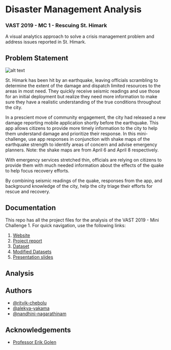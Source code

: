 
# Disaster Management Analysis
### VAST 2019 - MC 1 - Rescuing St. Himark

A visual analytics approach to solve a crisis management problem and address issues reported in St. Himark.


## Problem Statement

![alt text](https://vast-challenge.github.io/2019/img/MC1-2019.jpg)

St. Himark has been hit by an earthquake, leaving officials scrambling to determine the extent of the damage and dispatch limited resources to the areas in most need. They quickly receive seismic readings and use those for an initial deployment but realize they need more information to make sure they have a realistic understanding of the true conditions throughout the city.

In a prescient move of community engagement, the city had released a new damage reporting mobile application shortly before the earthquake. This app allows citizens to provide more timely information to the city to help them understand damage and prioritize their response. In this mini-challenge, use app responses in conjunction with shake maps of the earthquake strength to identify areas of concern and advise emergency planners. Note: the shake maps are from April 6 and April 8 respectively.

With emergency services stretched thin, officials are relying on citizens to provide them with much needed information about the effects of the quake to help focus recovery efforts.

By combining seismic readings of the quake, responses from the app, and background knowledge of the city, help the city triage their efforts for rescue and recovery.


## Documentation

This repo has all the project files for the analysis of the VAST 2019 - Mini Challenge 1. For quick navigation, use the following links: 

1. [Website](https://ritvik-chebolu.github.io/VAST-2019-MC1/)
2. [Project report](https://docs.google.com/document/d/1W9sBi3Py6sFr9wtAZN9NWbQb-Di31oBq/edit?usp=sharing&ouid=104158860739562627258&rtpof=true&sd=true)
3. [Dataset](https://cartext.datahub.pnnl.gov/0518d63ac66184661ca992034a927b5b32277488742264f21f192fab547354e2)
4. [Modified Datasets](https://github.com/ritvik-chebolu/VAST-2019-MC1/tree/main/final_sheets)
5. [Presentation slides](https://docs.google.com/presentation/d/1HwKqgrKsfbMVL6pniR0nguGpW6H6oG133SbCBqXQ2Nk/edit?usp=sharing)


## Analysis


## Authors

- [@ritvik-chebolu](https://github.com/ritvik-chebolu)
- [@alekya-yakama](ay2423@rit.edu)
- [@nandhini-nagarathinam](nn7890@rit.edu)


## Acknowledgements

 - [Professor Erik Golen](https://www.rit.edu/directory/efgics-erik-golen)
